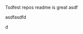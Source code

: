 Tsdfest repos readme is great asdf







asdfasdfd




d













































































































































